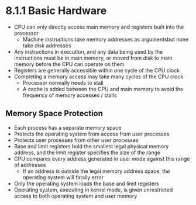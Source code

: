 # 8.1.1 Basic Hardware

* CPU can only directly access main memory and registers built into the processor
  * Machine instructions take memory addresses as argumentsbut none take disk addresses
* Any instructions in execution, and any data being used by the instructions must be in main memory, or moved from disk to main memory before the CPU can operate on them
* Registers are generally accessible within one cycle of the CPU clock
* Completing a memory access may take many cycles of the CPU clock
  * Processor normally needs to stall
  * A cache is added between the CPU and main memory to avoid the frequency of memory accesses / stalls

## Memory Space Protection

* Each process has a separate memory space
* Protects the operating system from access from user processes
* Protects user processes from other user processes
* Base and limit registers hold the smallest legal physical memory address, and the limit register specifies the size of the range
* CPU compares every address generated in user mode against this range of addresses
  * If an address is outside the legal memory address space, the operating system will fatally error
* Only the operating system loads the base and limit registers
* Operating system, executing in kernel mode, is given unrestricted access to both operating system and user memory
